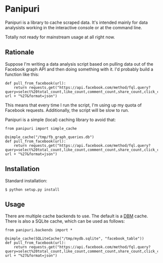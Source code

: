 # Panipuri

Panipuri is a library to cache scraped data. It's intended mainly for data analysists working in the interactive console or at the command line.

Totally not ready for mainstream usage at all right now.

## Rationale

Suppose I'm writing a data analysis script based on pulling data out of the Facebook graph API and then doing something with it. I'd probably build a function like this:

    def pull_from_facebook(url):
        return requests.get("https://api.facebook.com/method/fql.query?query=select%20total_count,like_count,comment_count,share_count,click_count,normalized_url%20from%20link_stat%20where%20url=%27"+ url + "%27&format=json")

This means that every time I run the script, I'm using up my quota of Facebook requests. Additionally, the script will be slow to run.

Panipuri is a simple (local) caching library to avoid that:

    from panipuri import simple_cache

    @simple_cache("/tmp/fb_graph_queries.db")
    def pull_from_facebook(url):
        return requests.get("https://api.facebook.com/method/fql.query?query=select%20total_count,like_count,comment_count,share_count,click_count,normalized_url%20from%20link_stat%20where%20url=%27"+ url + "%27&format=json")

## Installation

Standard installation:

    $ python setup.py install

## Usage

There are multiple cache backends to use. The default is a [DBM](https://docs.python.org/2/library/dbm.html) cache. There is also a SQLite cache, which can be used as follows:

    from panipuri.backends import *

    @simple_cache(SQLiteCache("/tmp/mydb.sqlite", "facebook_table"))
    def pull_from_facebook(url):
        return requests.get("https://api.facebook.com/method/fql.query?query=select%20total_count,like_count,comment_count,share_count,click_count,normalized_url%20from%20link_stat%20where%20url=%27"+ url + "%27&format=json")
